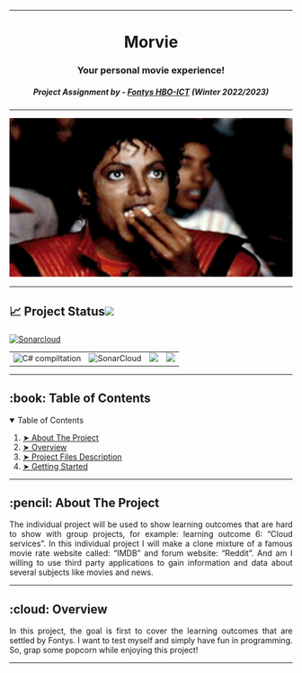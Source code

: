 


---
<h1 align="center"> Morvie </h1>
<h3 align="center"> Your personal movie experience! </h3>
<h5 align="center"> Project Assignment by - <a href="https://fontys.nl">Fontys HBO-ICT</a> (Winter 2022/2023) </h5>

---

<p align="center"> 
  <img src="frontend/public/micheal-eating-popcorn.gif" alt="Animated gif" height="282px" width="637">
</p>

---

<!-- markdownlint-disable -->
## :chart_with_upwards_trend: Project Status[![](./docs/img/pin.svg)](#project-status) 
<table align="center" class="no-border" >
  <tr>
    <td><img src="https://github.com/Morvie/Morvie-Backend/actions/workflows/dotnet.yml/badge.svg" alt="C# compiltation"/></td>
    <td><img src="https://github.com/Morvie/Morvie-Backend/actions/workflows/sonarcloud.yml/badge.svg" alt="SonarCloud"/></td>
    <td><img src="https://github.com/Morvie/Morvie-Backend/actions/workflows/codeQL.yml/badge.svg" atl="CodeQL"/></td>
    <td><img src="https://sonarcloud.io/api/project_badges/measure?project=Morvie_Semester-6-Morvie&metric=alert_status" atl="Sonarcloud"/></td>
  </tr>

  <a align="center" href = "https://sonarcloud.io/summary/new_code?id=Morvie_Semester-6-Morvie"><img src="https://sonarcloud.io/images/project_badges/sonarcloud-white.svg" alt="Sonarcloud" align="center"/>
  </a>

</table>

---

<!-- TABLE OF CONTENTS -->
<h2 id="table-of-contents"> :book: Table of Contents</h2>

<details open="open">
  <summary>Table of Contents</summary>
  <ol>
    <li><a href="#about-the-project"> ➤ About The Project</a></li>
    <li><a href="#overview"> ➤ Overview</a></li>
    <li><a href="#project-files-description"> ➤ Project Files Description</a></li>
    <li><a href="#getting-started"> ➤ Getting Started</a></li>
  </ol>
</details>

---

<!-- ABOUT THE PROJECT -->
<h2 id="about-the-project"> :pencil: About The Project</h2>

<p align="justify"> 
The individual project will be used to show learning outcomes that are hard to show with group projects, for example: learning outcome 6: “Cloud services”.  In this individual project I will make a clone mixture of a famous movie rate website called: “IMDB” and forum website: “Reddit”. And am I willing to use third party applications to gain information and data about several subjects like movies and news. 
</p>

---

<!-- OVERVIEW -->
<h2 id="overview"> :cloud: Overview</h2>

<p align="justify"> 
 In this project, the goal is first to cover the learning outcomes that are settled by Fontys. I want to test myself and simply have fun in programming. So, grap some popcorn while enjoying this project! 
</p>

---
